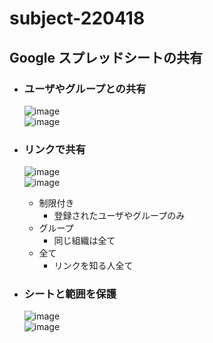 # subject-220418

## Google スプレッドシートの共有
- ### ユーザやグループとの共有
  ![image](https://user-images.githubusercontent.com/1501327/164893761-53713702-8624-4a56-87c0-ec620e8b6801.png)\
  ![image](https://user-images.githubusercontent.com/1501327/164893910-1f00304d-be58-4dd9-a3af-fdb8a615e635.png)


- ### リンクで共有
  ![image](https://user-images.githubusercontent.com/1501327/164893833-084b8300-35b5-4fd1-b3f8-d5ea7312e4b2.png)\
  ![image](https://user-images.githubusercontent.com/1501327/164893942-c4fa4fa4-ef9b-4320-a87e-66b57207addd.png)
  - 制限付き
    - 登録されたユーザやグループのみ
  - グループ
    - 同じ組織は全て
  - 全て
    - リンクを知る人全て

- ### シートと範囲を保護
  ![image](https://user-images.githubusercontent.com/1501327/164894113-a0fe518b-7859-4783-addf-eaa68d823214.png)\
  ![image](https://user-images.githubusercontent.com/1501327/164894133-ad4efeb5-b473-4968-bda1-e1e50555e087.png)

